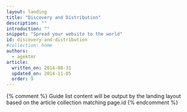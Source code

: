 ```yaml
---
layout: landing
title: "Discovery and Distribution"
description: ""
introduction: ""
snippet: "Spread your website to the world"
id: discovery-and-distribution
#collection: home
authors:
  - agektmr
article:
  written_on: 2014-08-31
  updated_on: 2014-11-05
  order: 9
---
```


{% comment %}
Guide list content will be output by the landing layout based on the article collection matching page.id
{% endcomment %}
